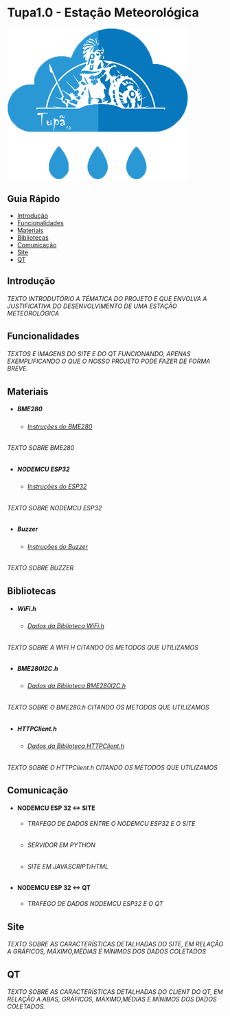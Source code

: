 # Tupa1.0 - Estação Meteorológica 

![](imagens/tupa1_logo.png)

## Guia Rápido 
- [Introdução](#introdução)
- [Funcionalidades](#funcionalidades)
- [Materiais](#materiais)
- [Bibliotecas](#bibliotecas)
- [Comunicação](#comunicação)
- [Site](#site)
- [QT](#qt)

## Introdução 
###### TEXTO INTRODUTÓRIO A TÉMATICA DO PROJETO E QUE ENVOLVA A JUSTIFICATIVA DO DESENVOLVIMENTO DE UMA ESTAÇÃO METEOROLÓGICA
## Funcionalidades 
###### TEXTOS E IMAGENS DO SITE E DO QT FUNCIONANDO, APENAS EXEMPLIFICANDO O QUE O NOSSO PROJETO PODE FAZER DE FORMA BREVE.

## Materiais

 - ##### BME280
    + ###### [Instruções do BME280](https://www.embeddedadventures.com/datasheets/BME280.pdf)

###### TEXTO SOBRE BME280 
 - ##### NODEMCU ESP32
    + ###### [Instruções do ESP32](https://www.espressif.com/sites/default/files/documentation/esp32_datasheet_en.pdf)
    
###### TEXTO SOBRE NODEMCU ESP32     
 - ##### Buzzer
    + ###### [Instruções do Buzzer](http://www.farnell.com/datasheets/2171929.pdf)
    
###### TEXTO SOBRE BUZZER     
  
## Bibliotecas

  - ##### WiFi.h
    + ###### [Dados da Biblioteca WiFi.h](https://github.com/espressif/arduino-esp32)
    
###### TEXTO SOBRE A WIFI.H CITANDO OS METODOS QUE UTILIZAMOS
  - ##### BME280I2C.h
    + ###### [Dados da Biblioteca BME280I2C.h](https://github.com/finitespace/BME280)
    
###### TEXTO SOBRE O BME280.h CITANDO OS METODOS QUE UTILIZAMOS
  - ##### HTTPClient.h   
    + ###### [Dados da Biblioteca HTTPClient.h](https://github.com/espressif/arduino-esp32)
    
###### TEXTO SOBRE O HTTPClient.h CITANDO OS METODOS QUE UTILIZAMOS
    
    
    
## Comunicação
 - #### NODEMCU ESP 32 <-> SITE
   + ###### TRAFEGO DE DADOS ENTRE O NODEMCU ESP32 E O SITE
   + ###### SERVIDOR EM PYTHON 
   + ###### SITE EM JAVASCRIPT/HTML
  
 - #### NODEMCU ESP 32 <-> QT
   + ###### TRAFEGO DE DADOS NODEMCU ESP32 E O QT
  
## Site
###### TEXTO SOBRE AS CARACTERÍSTICAS DETALHADAS DO SITE, EM RELAÇÃO A GRÁFICOS, MÁXIMO,MÉDIAS E MÍNIMOS DOS DADOS COLETADOS
## QT
###### TEXTO SOBRE AS CARACTERÍSTICAS DETALHADAS DO CLIENT DO QT, EM RELAÇÃO A ABAS, GRÁFICOS, MÁXIMO,MÉDIAS E MÍNIMOS DOS DADOS COLETADOS.
